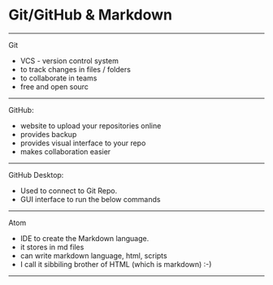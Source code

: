 # Git/GitHub & Markdown
---
Git 
   - VCS - version control system
   - to track changes in files / folders
   - to collaborate in teams
   - free and open sourc
---
GitHub:
  - website to upload your repositories online
  - provides backup 
  - provides visual interface to your repo
  - makes collaboration easier
---
GitHub Desktop:
  - Used to connect to Git Repo.
  - GUI interface to run the below commands
---
Atom
 - IDE to create the Markdown language.
 - it stores in md files 
 - can write markdown language, html, scripts 
 - I call it sibbiling brother of HTML (which is markdown) :-)
---

